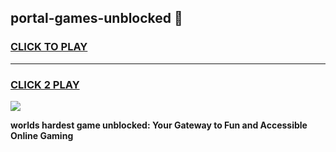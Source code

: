 
## portal-games-unblocked 👋
<h3>
<a href="https://premium.freeplayer.one?title=portal-games-unblocked&ref=14F">CLICK TO PLAY</a></h3>
<hr>

<h3>
<a href="https://premium.freeplayer.one?title=portal-games-unblocked&ref=14F">CLICK 2 PLAY</a>
  
</h3>

<a href="https://premium.freeplayer.one?title=portal-games-unblocked&ref=12F/"><img src="https://clearcache.store/games.png"></a>


**worlds hardest game unblocked: Your Gateway to Fun and Accessible Online Gaming**
